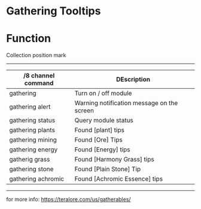 Gathering Tooltips
======

# Function

Collection position mark

------

/8 channel command  | DEscription
--- | ---
gathering | Turn on / off module
gathering alert | 	Warning notification message on the screen
gathering status | Query module status
gathering plants | Found [plant] tips
gathering mining | Found [Ore] Tips
gathering energy | Found [Energy] tips
gatherig grass | 	Found [Harmony Grass] tips
gathering stone | Found [Plain Stone] Tip
gathering achromic | Found [Achromic Essence] tips
------

for more info: https://teralore.com/us/gatherables/
